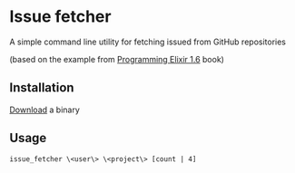 # Issue fetcher

A simple command line utility for fetching issued from GitHub repositories

(based on the example from [Programming Elixir 1.6](https://pragprog.com/book/elixir16/programming-elixir-1-6) book)

## Installation

[Download](https://drive.google.com/open?id=17fEJOUvT0jSFT7lTj12UuTp--_99poxu) a binary

## Usage

`issue_fetcher \<user\> \<project\> [count | 4]`
  
